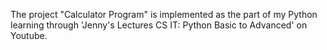 The project "Calculator Program" is implemented as the part of my Python learning through 'Jenny's Lectures CS IT: Python Basic to Advanced' on Youtube.

